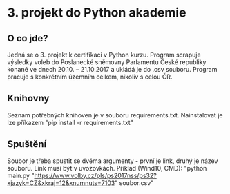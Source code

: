 # 3. projekt do Python akademie

## O co jde?
Jedná se o 3. projekt k certifikaci v Python kurzu. Program scrapuje výsledky voleb do Poslanecké sněmovny Parlamentu České republiky konané ve dnech 20.10. – 21.10.2017 a ukládá je do .csv souboru.
Program pracuje s konkrétním územním celkem, nikoliv s celou ČR.

## Knihovny
Seznam potřebných knihoven je v souboru requirements.txt. Nainstalovat je lze příkazem "pip install -r requirements.txt"

## Spuštění
Soubor je třeba spustit se dvěma argumenty - první je link, druhý je název souboru. Link musí být v uvozovkách.
Příklad (Wind10, CMD): "python main.py "https://www.volby.cz/pls/ps2017nss/ps32?xjazyk=CZ&xkraj=12&xnumnuts=7103" soubor.csv"
